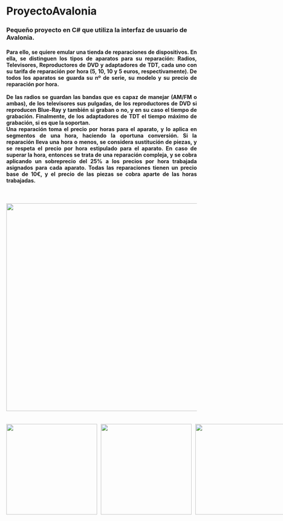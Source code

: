 <h1>ProyectoAvalonia</h1> 
<h3>Pequeño proyecto en C# que utiliza la interfaz de usuario de Avalonia. </h3>
<h4 align="justify">Para ello, se quiere emular una tienda de reparaciones de dispositivos. En ella, se distinguen los tipos de aparatos para su reparación: Radios, Televisores, Reproductores de DVD y adaptadores de TDT, cada uno con su tarifa de reparación por hora (5, 10, 10 y 5 euros, respectivamente). De todos los aparatos se guarda su nº de serie, su modelo y su precio de reparación por hora. </br></br>De las radios se guardan las bandas que es capaz de manejar (AM/FM o ambas), de los televisores sus pulgadas, de los reproductores de DVD si reproducen Blue-Ray y también si graban o no, y en su caso el tiempo de grabación. Finalmente, de los adaptadores de TDT el tiempo máximo de grabación, si es que la soportan. </br>Una reparación toma el precio por horas para el aparato, y lo aplica en segmentos de una hora, haciendo la oportuna conversión. Si la reparación lleva una hora o menos, se considera sustitución de piezas, y se respeta el precio por hora estipulado para el aparato. En caso de superar la hora, entonces se trata de una reparación compleja, y se cobra aplicando un sobreprecio del 25% a los precios por hora trabajada asignados para cada aparato. Todas las reparaciones tienen un precio base de 10€, y el precio de las piezas se cobra aparte de las horas trabajadas. </h4>
</br></br>
<img src="https://github.com/user-attachments/assets/9781c26a-21f3-4668-b710-0c467864e276" style="display: block; margin: auto; width: 550px;">
</br></br>
<div style="display: flex; gap: 10px;">
  <img src="https://github.com/user-attachments/assets/2e1dd1da-10f4-4766-a515-a46cf11f03b5" style="width: 240px;">
  <img src="https://github.com/user-attachments/assets/b0dd231d-d56d-42f9-9eb4-20c68167d768" style="width: 240px;">
  <img src="https://github.com/user-attachments/assets/be50c845-8990-4356-b1bc-9d230fc4b20a" style="width: 240px;">
  <img src="https://github.com/user-attachments/assets/723c32d4-18f6-4262-a6cc-55250119c92f" style="width: 240px;">
</div>


